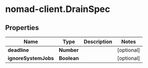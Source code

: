 # nomad-client.DrainSpec

## Properties

Name | Type | Description | Notes
------------ | ------------- | ------------- | -------------
**deadline** | **Number** |  | [optional] 
**ignoreSystemJobs** | **Boolean** |  | [optional] 


